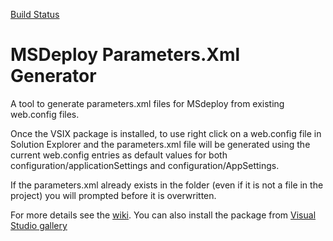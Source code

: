 
[Build Status](https://richardfennell.visualstudio.com/DefaultCollection/_apis/public/build/definitions/670b3a60-2021-47ab-a88b-d76ebd888a2f/10/badge)
# MSDeploy Parameters.Xml Generator
A tool to generate parameters.xml files for MSdeploy from existing web.config files.

Once the VSIX package is installed, to use right click on a web.config file in Solution Explorer and the parameters.xml file will be generated using the current web.config entries as default values for both configuration/applicationSettings and configuration/AppSettings.

If the parameters.xml already exists in the folder (even if it is not a file in the project) you will prompted before it is overwritten.

For more details see the [wiki](https://github.com/rfennell/ParametersXmlAddin/wiki/Using-Parameters-XML-Addin-for-Visual-Studio). You can also install the package from [Visual Studio gallery](https://visualstudiogallery.msdn.microsoft.com/cbf2764d-d205-49d6-810f-25324402c3a9?SRC=Home)

